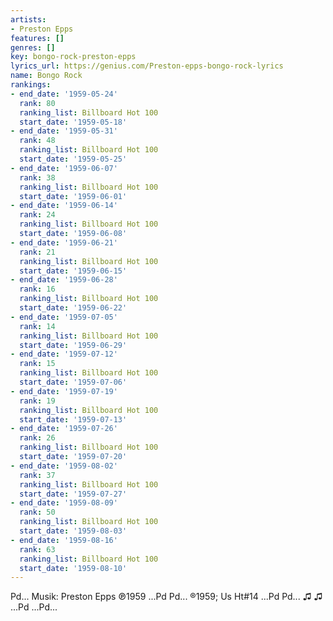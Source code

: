 ```yaml
---
artists:
- Preston Epps
features: []
genres: []
key: bongo-rock-preston-epps
lyrics_url: https://genius.com/Preston-epps-bongo-rock-lyrics
name: Bongo Rock
rankings:
- end_date: '1959-05-24'
  rank: 80
  ranking_list: Billboard Hot 100
  start_date: '1959-05-18'
- end_date: '1959-05-31'
  rank: 48
  ranking_list: Billboard Hot 100
  start_date: '1959-05-25'
- end_date: '1959-06-07'
  rank: 38
  ranking_list: Billboard Hot 100
  start_date: '1959-06-01'
- end_date: '1959-06-14'
  rank: 24
  ranking_list: Billboard Hot 100
  start_date: '1959-06-08'
- end_date: '1959-06-21'
  rank: 21
  ranking_list: Billboard Hot 100
  start_date: '1959-06-15'
- end_date: '1959-06-28'
  rank: 16
  ranking_list: Billboard Hot 100
  start_date: '1959-06-22'
- end_date: '1959-07-05'
  rank: 14
  ranking_list: Billboard Hot 100
  start_date: '1959-06-29'
- end_date: '1959-07-12'
  rank: 15
  ranking_list: Billboard Hot 100
  start_date: '1959-07-06'
- end_date: '1959-07-19'
  rank: 19
  ranking_list: Billboard Hot 100
  start_date: '1959-07-13'
- end_date: '1959-07-26'
  rank: 26
  ranking_list: Billboard Hot 100
  start_date: '1959-07-20'
- end_date: '1959-08-02'
  rank: 37
  ranking_list: Billboard Hot 100
  start_date: '1959-07-27'
- end_date: '1959-08-09'
  rank: 50
  ranking_list: Billboard Hot 100
  start_date: '1959-08-03'
- end_date: '1959-08-16'
  rank: 63
  ranking_list: Billboard Hot 100
  start_date: '1959-08-10'
---
```

Pd... Musik: Preston Epps ℗1959 ...Pd
Pd... ®1959; Us Ht#14 ...Pd
Pd... ♫  ♫ ...Pd
...Pd...
